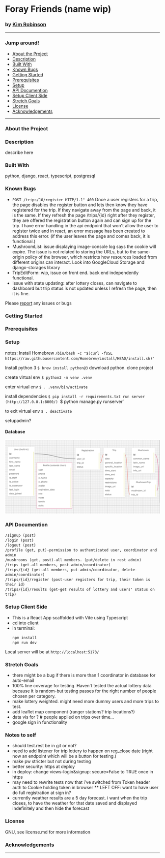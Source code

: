#  Foray Friends (name wip)
### by [Kim Robinson](https://github.com/kimmykokonut)

---------------------------
### Jump around!
* <a href="#about-the-project">About the Project</a>
* <a href="#description">Description</a>
* <a href="#built-with">Built With</a>
* <a href="#known-bugs">Known Bugs</a>
* <a href="#getting-started">Getting Started</a>
* <a href="#prerequisites">Prerequisites</a>
* <a href="#setup">Setup</a>
* <a href="#api-documentation">API Documention</a>
* <a href="#setup-client-side">Setup Client Side</a>
* <a href="#stretch-goals">Stretch Goals</a>
* <a href="#license">License</a>
* <a href="#acknowledgements">Acknowledgements</a>
---------------------------
### About the Project

### Description
describe here

### Built With
python, django, react, typescript, postgresql

### Known Bugs
* `POST /trips/10/register HTTP/1.1" 400` Once a user registers for a trip, the page disables the register button and lets then know they have registered for the trip.  If they navigate away from the page and back, it is the same.  If they refresh the page /trips/{id} right after they register, they are offered the registration button again and can sign up for the trip.  I have error handling in the api endpoint that won't allow the user to register twice and in react, an error message has been created to address this error. (if the user leaves the page and comes back, it is functional.)
* MushroomList: issue displaying image-console log says the cookie will expire. The issue is not related to storing the URLs, but to the same-origin policy of the browser, which restricts how resources loaded from different origins can interact.  Look into GoogleCloud Storage and django-storages library
* TripEditForm: wip, issue on front end. back end independently functional.
* Issue with state updating: after lottery closes, can navigate to dashboard but trip status is not updated unless I refresh the page, then it is fine.

Please [report](https://github.com/kimmykokonut/Capstone/issues) any issues or bugs 


### Getting Started

### Prerequisites

### Setup


notes:
Install Homebrew `/bin/bash -c "$(curl -fsSL https://raw.githubusercontent.com/Homebrew/install/HEAD/install.sh)"`

Install python 3 `$ brew install python@3`
download python.
clone project

create virtual env
`$ python3 -m venv .venv`

enter virtual env
`$ . .venv/bin/activate`

install dependencies
`$ pip install -r requirements.txt
run server (http://127.0.0.1:8000/)
`$ python manage.py runserver`

to exit virtual env
`$ . deactivate`

setupadmin?

#### Database

![Sql Relationship Diagram](./assets/diagrams/sql2.png)


### API Documention

```
/signup (post)
/login (post)
/logout (post)
/profile (get, put)-permission to authenticated user, coordinator and admin
/mushrooms (get, post)-all members. (put/delete in rest admin)
/trips (get-all members, post-admin/coordinator)
/trips/{id} (get-all members, put-admin/coordinator, delete-admin/coordinator)
/trips/{id}/register (post-user registers for trip, their token is their id)
/trips/{id}/results (get-get results of lottery and users' status on trip) 
```

### Setup Client Side
- This is a React App scaffolded with Vite using Typescript
- cd into client
- in terminal: 
  ```
  npm install
  npm run dev  
  ```
Local server will be at  `http://localhost:5173/`

### Stretch Goals

- there might be a bug if there is more than 1 coordinator in database for auto-email
- 100% line coverage for testing.  Haven't tested the actual lottery data because it is random-but testing passes for the right number of people chosen per category.
- make lottery weighted. might need more dummy users and more trips to test.
- add leaflet map component (ranger stations? trip locations?)
- data vis for ? # people applied on trips over time...
- google sign in functionality

### Notes to self
- should test.rest be in git or not?
- need to add listener for trip lottery to happen on reg_close date (right now an endpoint which will be a button for testing.)
- make pw stricter but not during testing
- better security: https at deploy
- in deploy: change views-login&signup: secure=False to TRUE once in https
- may need to rewrite tests now that i've switched from Token header auth to Cookie holding token in browser
** LEFT OFF: want to have user do full registration at sign in? 
- currently weather results are a 5 day forecast. i want when the trip closes, to have the weather for that date saved and displayed indefinitely and then hide the forecast


### License
GNU, see license.md for more information

### Acknowledgements
-----------------------------